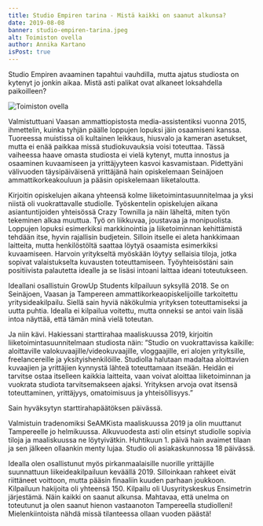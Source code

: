 ```yaml
---
title: Studio Empiren tarina - Mistä kaikki on saanut alkunsa?
date: 2019-08-08
banner: studio-empiren-tarina.jpeg
alt: Toimiston ovella
author: Annika Kartano
isPost: true
---
```

Studio Empiren avaaminen tapahtui vauhdilla, mutta ajatus studiosta on kytenyt jo jonkin aikaa. Mistä asti palikat
ovat alkaneet loksahdella paikoilleen?

![Toimiston ovella](/uploads/studio-empiren-tarina.jpeg "Toimiston ovella")

Valmistuttuani Vaasan ammattiopistosta media-assistentiksi vuonna 2015, ihmettelin, kuinka tyhjän päälle loppujen
lopuksi jäin osaamiseni kanssa. Tuoreessa muistissa oli kultainen leikkaus, hiusvalo ja kameran asetukset, mutta ei
enää paikkaa missä studiokuvauksia voisi  toteuttaa. Tässä vaiheessa haave omasta studiosta ei vielä kytenyt, mutta
innostus ja osaaminen kuvaamiseen ja yrittäjyyteen kasvoi kasvamistaan. Pidettyäni välivuoden täysipäiväisenä
yrittäjänä hain opiskelemaan Seinäjoen ammattikorkeakouluun ja pääsin opiskelemaan liiketaloutta.


Kirjoitin opiskelujen aikana yhteensä kolme liiketoimintasuunnitelmaa ja yksi niistä oli vuokrattavalle studiolle.
Työskentelin opiskelujen aikana asiantuntijoiden yhteisössä Crazy Townilla ja näin läheltä, miten työn tekeminen alkaa
muuttua. Työ on liikkuvaa, joustavaa ja monipuolista. Loppujen lopuksi esimerkiksi markkinointia ja liiketoiminnan
kehittämistä tehdään itse, hyvin rajallisin budjetein. Silloin itselle ei aleta hankkimaan laitteita, mutta
henkilöstöltä saattaa löytyä osaamista esimerkiksi kuvaamiseen. Harvoin yritykseltä myöskään löytyy sellaisia tiloja,
jotka sopivat valaistukselta kuvausten toteuttamiseen. Työyhteisöstäni sain positiivista palautetta idealle ja se lisäsi
intoani laittaa ideani toteutukseen.


Ideallani osallistuin GrowUp Students kilpailuun syksyllä 2018. Se on Seinäjoen, Vaasan ja Tampereen
ammattikorkeaopiskelijoille tarkoitettu yritysideakilpailu. Siellä sain hyviä näkökulmia yrityksen toteuttamiseksi
ja uutta puhtia. Idealla ei kilpailua voitettu, mutta onneksi se antoi vain lisää intoa näyttää,
että tämän minä vielä toteutan.


Ja niin kävi. Hakiessani starttirahaa maaliskuussa 2019, kirjoitin liiketoimintasuunnitelmaan studiosta näin:
”Studio on vuokrattavissa kaikille: aloittaville valokuvaajille/videokuvaajille, vloggaajille, eri alojen yrityksille,
freelancereille ja yksityishenkilöille. Studiolla halutaan madaltaa aloittavien kuvaajien ja yrittäjien kynnystä
lähteä toteuttamaan itseään. Heidän ei tarvitse ostaa itselleen kaikkia laitteita, vaan voivat aloittaa liiketoiminnan
ja vuokrata studiota tarvitsemakseen ajaksi. Yrityksen arvoja ovat itsensä toteuttaminen, yrittäjyys, omatoimisuus ja
yhteisöllisyys.”


Sain hyväksytyn starttirahapäätöksen päivässä.


Valmistuin tradenomiksi SeAMKista maaliskuussa 2019 ja olin muuttanut Tampereelle jo helmikuussa. Alkuvuodesta asti
olin etsinyt studiolle sopivia tiloja ja maaliskuussa ne löytyivätkin. Huhtikuun 1. päivä hain avaimet tilaan ja sen
jälkeen ollaankin menty lujaa. Studio oli asiakaskunnossa 18 päivässä.


Idealla olen osallistunut myös pirkanmaalaisille nuorille yrittäjille suunnattuun liikeideakilpailuun keväällä 2019.
Silloinkaan rahkeet eivät riittäneet voittoon, mutta pääsin finaaliin kuuden parhaan joukkoon. Kilpailuun hakijoita
oli yhteensä 150. Kilpailu oli Uusyrityskeskus Ensimetrin järjestämä.
Näin kaikki on saanut alkunsa. Mahtavaa, että unelma on toteutunut ja olen saanut hienon vastaanoton Tampereella
studiolleni! Mielenkiintoista nähdä missä tilanteessa ollaan vuoden päästä!
